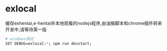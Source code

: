 # exlocal
缓存exhentai,e-hentai并本地观看的nodejs程序,由油猴脚本和chrome插件转来  
开发中,请等待第一版  
  
``` bash
# windows调试
SET DEBUG=exlocal:*; npm run devstart;
```
